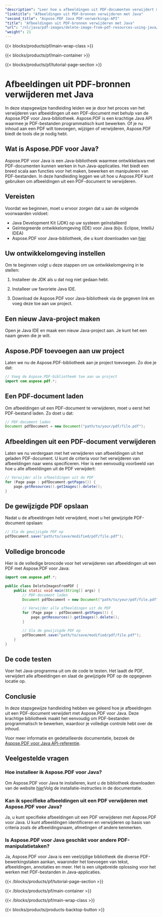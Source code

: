 ```yaml
---
"description": "Leer hoe u afbeeldingen uit PDF-documenten verwijdert met Aspose.PDF voor Java. Stapsgewijze handleiding met broncode voor efficiënte PDF-bewerking."
"linktitle": "Afbeeldingen uit PDF-bronnen verwijderen met Java"
"second_title": "Aspose.PDF Java PDF-verwerkings-API"
"title": "Afbeeldingen uit PDF-bronnen verwijderen met Java"
"url": "/nl/java/pdf-images/delete-image-from-pdf-resources-using-java/"
"weight": 21
---
```


{{< blocks/products/pf/main-wrap-class >}}

{{< blocks/products/pf/main-container >}}

{{< blocks/products/pf/tutorial-page-section >}}

# Afbeeldingen uit PDF-bronnen verwijderen met Java


In deze stapsgewijze handleiding leiden we je door het proces van het verwijderen van afbeeldingen uit een PDF-document met behulp van de Aspose.PDF voor Java-bibliotheek. Aspose.PDF is een krachtige Java API waarmee je PDF-bestanden programmatisch kunt bewerken. Of je nu inhoud aan een PDF wilt toevoegen, wijzigen of verwijderen, Aspose.PDF biedt de tools die je nodig hebt.

## Wat is Aspose.PDF voor Java?

Aspose.PDF voor Java is een Java-bibliotheek waarmee ontwikkelaars met PDF-documenten kunnen werken in hun Java-applicaties. Het biedt een breed scala aan functies voor het maken, bewerken en manipuleren van PDF-bestanden. In deze handleiding leggen we uit hoe u Aspose.PDF kunt gebruiken om afbeeldingen uit een PDF-document te verwijderen.

## Vereisten

Voordat we beginnen, moet u ervoor zorgen dat u aan de volgende voorwaarden voldoet:

- Java Development Kit (JDK) op uw systeem geïnstalleerd
- Geïntegreerde ontwikkelomgeving (IDE) voor Java (bijv. Eclipse, IntelliJ IDEA)
- Aspose.PDF voor Java-bibliotheek, die u kunt downloaden van [hier](https://releases.aspose.com/pdf/java/)

## Uw ontwikkelomgeving instellen

Om te beginnen volgt u deze stappen om uw ontwikkelomgeving in te stellen:

1. Installeer de JDK als u dat nog niet gedaan hebt.

2. Installeer uw favoriete Java IDE.

3. Download de Aspose.PDF voor Java-bibliotheek via de gegeven link en voeg deze toe aan uw project.

## Een nieuw Java-project maken

Open je Java IDE en maak een nieuw Java-project aan. Je kunt het een naam geven die je wilt.

## Aspose.PDF toevoegen aan uw project

Laten we nu de Aspose.PDF-bibliotheek aan je project toevoegen. Zo doe je dat:

```java
// Voeg de Aspose.PDF-bibliotheek toe aan uw project
import com.aspose.pdf.*;
```

## Een PDF-document laden

Om afbeeldingen uit een PDF-document te verwijderen, moet u eerst het PDF-bestand laden. Zo doet u dat:

```java
// PDF-document laden
Document pdfDocument = new Document("path/to/your/pdf/file.pdf");
```

## Afbeeldingen uit een PDF-document verwijderen

Laten we nu verdergaan met het verwijderen van afbeeldingen uit het geladen PDF-document. U kunt de criteria voor het verwijderen van afbeeldingen naar wens specificeren. Hier is een eenvoudig voorbeeld van hoe u alle afbeeldingen uit de PDF verwijdert:

```java
// Verwijder alle afbeeldingen uit de PDF
for (Page page : pdfDocument.getPages()) {
    page.getResources().getImages().delete();
}
```

## De gewijzigde PDF opslaan

Nadat u de afbeeldingen hebt verwijderd, moet u het gewijzigde PDF-document opslaan:

```java
// Sla de gewijzigde PDF op
pdfDocument.save("path/to/save/modified/pdf/file.pdf");
```

## Volledige broncode

Hier is de volledige broncode voor het verwijderen van afbeeldingen uit een PDF met Aspose.PDF voor Java:

```java
import com.aspose.pdf.*;

public class DeleteImagesFromPDF {
    public static void main(String[] args) {
        // PDF-document laden
        Document pdfDocument = new Document("path/to/your/pdf/file.pdf");

        // Verwijder alle afbeeldingen uit de PDF
        for (Page page : pdfDocument.getPages()) {
            page.getResources().getImages().delete();
        }

        // Sla de gewijzigde PDF op
        pdfDocument.save("path/to/save/modified/pdf/file.pdf");
    }
}
```

## De code testen

Voer het Java-programma uit om de code te testen. Het laadt de PDF, verwijdert alle afbeeldingen en slaat de gewijzigde PDF op de opgegeven locatie op.

## Conclusie

In deze stapsgewijze handleiding hebben we geleerd hoe je afbeeldingen uit een PDF-document verwijdert met Aspose.PDF voor Java. Deze krachtige bibliotheek maakt het eenvoudig om PDF-bestanden programmatisch te bewerken, waardoor je volledige controle hebt over de inhoud.

Voor meer informatie en gedetailleerde documentatie, bezoek de [Aspose.PDF voor Java API-referentie](https://reference.aspose.com/pdf/java/).

## Veelgestelde vragen

### Hoe installeer ik Aspose.PDF voor Java?

Om Aspose.PDF voor Java te installeren, kunt u de bibliotheek downloaden van de website [hier](https://releases.aspose.com/pdf/java/)Volg de installatie-instructies in de documentatie.

### Kan ik specifieke afbeeldingen uit een PDF verwijderen met Aspose.PDF voor Java?

Ja, u kunt specifieke afbeeldingen uit een PDF verwijderen met Aspose.PDF voor Java. U kunt afbeeldingen identificeren en verwijderen op basis van criteria zoals de afbeeldingsnaam, afmetingen of andere kenmerken.

### Is Aspose.PDF voor Java geschikt voor andere PDF-manipulatietaken?

Ja, Aspose.PDF voor Java is een veelzijdige bibliotheek die diverse PDF-bewerkingstaken aankan, waaronder het toevoegen van tekst, afbeeldingen, annotaties en meer. Het is een uitgebreide oplossing voor het werken met PDF-bestanden in Java-applicaties.

{{< /blocks/products/pf/tutorial-page-section >}}

{{< /blocks/products/pf/main-container >}}

{{< /blocks/products/pf/main-wrap-class >}}

{{< blocks/products/products-backtop-button >}}